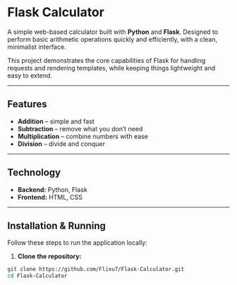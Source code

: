# Flask Calculator

A simple web-based calculator built with **Python** and **Flask**. Designed to perform basic arithmetic operations quickly and efficiently, with a clean, minimalist interface.

This project demonstrates the core capabilities of Flask for handling requests and rendering templates, while keeping things lightweight and easy to extend.

---

## Features

- **Addition** – simple and fast  
- **Subtraction** – remove what you don’t need  
- **Multiplication** – combine numbers with ease  
- **Division** – divide and conquer  

---

## Technology

- **Backend:** Python, Flask  
- **Frontend:** HTML, CSS  

---

## Installation & Running

Follow these steps to run the application locally:

1. **Clone the repository:**

```bash
git clone https://github.com/Flixu7/Flask-Calculator.git
cd Flask-Calculator
